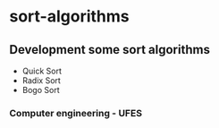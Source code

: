 # sort-algorithms

## Development some sort algorithms

- Quick Sort
- Radix Sort
- Bogo Sort


### Computer engineering - UFES
